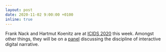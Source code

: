 ```yaml
---
layout: post
date: 2020-11-02 9:00:00 +0100
inline: true
---
```

Frank Nack and Hartmut Koenitz are at [ICIDS 2020](https://icids2020.bournemouth.ac.uk) this week. Amongst other things, they will be on a [panel](https://doi.org/10.1007/978-3-030-62516-0_1) discussing the discipline of interactive digital narrative.  
